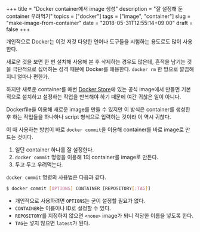 +++
title = "Docker container에서 image 생성"
description = "잘 설정해 둔 container 우려먹기"
topics = ["docker"]
tags = ["image", "container"]
slug = "make-image-from-container"
date = "2018-05-31T12:55:14+09:00"
draft = false
+++

개인적으로 Docker는 이것 저것 다양한 언어나 도구들을 시험하는 용도로도 많이 사용한다.

새로운 것을 보면 한 번 설치해 사용해 본 후 삭제하는 경우도 많은데, 흔적을 남기는 것을 극단적으로 싫어하는 성격 때문에 Docker를 애용한다. `docker rm` 한 방으로 깔끔해지니 얼마나 편한가.

하지만 새로운 container를 매번 [Docker Store](https://store.docker.com/)에 있는 공식 image에서 만들면 기본적으로 설치하고 설정하는 작업을 반복해야 하기 때문에 여간 귀찮은 일이 아니다.

Dockerfile을 이용해 새로운 image를 만들 수 있지만 이 방식은 container를 생성한 후 하는 작업들을 하나하나 script 형식으로 입력하는 것이라 이 역시 귀찮다.

이 때 사용하는 방법이 바로 `docker commit`을 이용해 container를 바로 image로 만드는 것이다.

1. 일단 container 하나를 잘 설정한다.
2. `docker commit` 명령을 이용해 1의 container를 image로 만든다.
3. 두고 두고 우려먹는다.

`docker commit` 명령의 사용법은 다음과 같다.

```bash
$ docker commit [OPTIONS] CONTAINER [REPOSITORY[:TAG]]
```

- 개인적으로 사용하려면 `OPTIONS`는 굳이 설정할 필요가 없다.
- `CONTAINER`는 이름이나 ID로 설정할 수 있다.
- `REPOSITORY`를 지정하지 않으면 `<none>` image가 되니 적당한 이름을 넣도록 한다.
- `TAG`는 넣지 않으면 `latest`가 된다.


